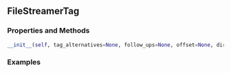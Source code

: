 ## <a id="McUtils.Parsers.FileStreamer.FileStreamerTag">FileStreamerTag</a>


### Properties and Methods
```python
__init__(self, tag_alternatives=None, follow_ups=None, offset=None, direction='forward', skip_tag=True, seek=True): 
```

### Examples
